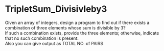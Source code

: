 # TripletSum_Divisivleby3
Given an array of integers, design a program to find out if there exists a combination of three elements whose sum is divisible by 3?<br>
If such a combination exists, provide the three elements; otherwise, indicate that no such combination is present. <br>
Also you can give output as TOTAL NO. of PAIRS 
